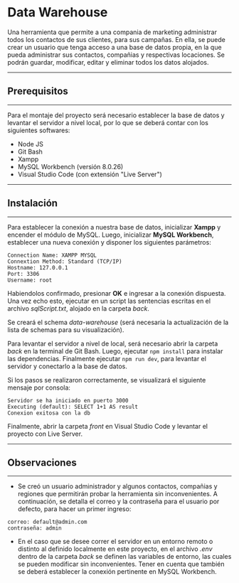 # Data Warehouse

Una herramienta que permite a una compania de marketing administrar todos los contactos de sus clientes, para sus campañas. En ella, se puede crear un usuario que tenga acceso a una base de datos propia, en la que pueda administrar sus contactos, compañias y respectivas locaciones. Se podrán guardar, modificar, editar y eliminar todos los datos alojados.

---
## Prerequisitos
---
Para el montaje del proyecto será necesario establecer la base de datos y levantar el servidor a nivel local, por lo que se deberá contar con los siguientes softwares:

* Node JS
* Git Bash
* Xampp
* MySQL Workbench (versión 8.0.26)
* Visual Studio Code (con extensión "Live Server")

---
## Instalación
---

Para establecer la conexión a nuestra base de datos, inicializar **Xampp** y encender el módulo de MySQL.
Luego, inicializar **MySQL Workbench**, establecer una 
nueva conexión y disponer los siguientes parámetros:

```
Connection Name: XAMPP MYSQL
Connextion Method: Standard (TCP/IP)
Hostname: 127.0.0.1
Port: 3306
Username: root 
```
Habiendolos confirmado, presionar **OK** e ingresar a la conexión dispuesta.
Una vez echo esto, ejecutar en un script las sentencias escritas en el archivo *sqlScript.txt*, alojado en la carpeta *back*. 

Se creará el schema 
*data-warehouse* (será necesaria la actualización de la lista de schemas para su visualización). 

Para levantar el servidor a nivel de local, será necesario abrir la carpeta
*back* en la terminal de Git Bash. Luego, ejecutar `npm install` 
para instalar las dependencias. Finalmente ejecutar `npm run dev`,
para levantar el servidor y conectarlo a la base de datos.

Si los pasos se realizaron correctamente,
se visualizará el siguiente mensaje por consola:

```
Servidor se ha iniciado en puerto 3000
Executing (default): SELECT 1+1 AS result
Conexion exitosa con la db
```

Finalmente, abrir la carpeta *front* en Visual Studio Code y levantar el proyecto con Live Server.

---
## Observaciones
---

* Se creó un usuario administrador y algunos contactos, compañias y regiones que permitirán probar la herramienta sin inconvenientes. A continuación, se detalla el correo y la contraseña para el usuario por defecto, para hacer un primer ingreso:

```
correo: default@admin.com
contraseña: admin

```

* En el caso que se desee correr el servidor en un entorno remoto o
distinto al definido localmente en este proyecto, en el archivo *.env* dentro de la carpeta *back* se definen las variables de entorno, las cuales se pueden modificar
sin inconvenientes. Tener en cuenta que también se deberá establecer la conexión pertinente en MySQL Workbench.

